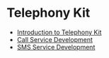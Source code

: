 # Telephony Kit

- [Introduction to Telephony Kit](telephony-overview.md)
- [Call Service Development](telephony-call.md)
- [SMS Service Development](telephony-sms.md)